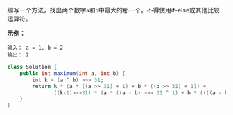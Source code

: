 编写一个方法，找出两个数字`a`和`b`中最大的那一个。不得使用if-else或其他比较运算符。

**示例：**

```
输入： a = 1, b = 2
输出： 2
```

```java
class Solution {
    public int maximum(int a, int b) {
        int k = (a ^ b) >>> 31;
        return k * (a * ((a >> 31) + 1) + b * ((b >> 31) + 1)) +
               ((k-1)>>>31) * (a * ((a - b) >>> 31 ^ 1) + b * ((((a - b) >>> 31) + 1) & 1 ^ 1));
    }
}

```

